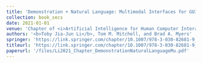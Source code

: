 ```yaml
---
title: 'Demonstration + Natural Language: Multimodal Interfaces for GUI-based Interactive Task Learning Agents'
collection: book_secs
date: 2021-01-01
venue: 'Chapter of <i>Artificial Intelligence for Human Computer Interaction: A Modern Approach.</i>, Springer, 2021'
authors: '<b>Toby Jia-Jun Li</b>, Tom M. Mitchell, and Brad A. Myers'
springer: 'https://link.springer.com/chapter/10.1007/978-3-030-82681-9_15'
titleurl: 'https://link.springer.com/chapter/10.1007/978-3-030-82681-9_15'
paperurl: '/files/Li2021_Chapter_DemonstrationNaturalLanguageMu.pdf'
---
```


